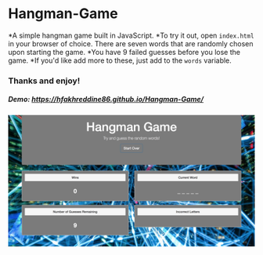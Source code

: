 # Hangman-Game

*A simple hangman game built in JavaScript.
*To try it out, open `index.html` in your browser of choice. There are seven words that are randomly chosen upon starting the game.
*You have 9 failed guesses before you lose the game.
*If you'd like add more to these, just add to the `words` variable.

### Thanks and enjoy!

##### Demo: https://hfakhreddine86.github.io/Hangman-Game/

![Node](assets/images/hangman.png)
